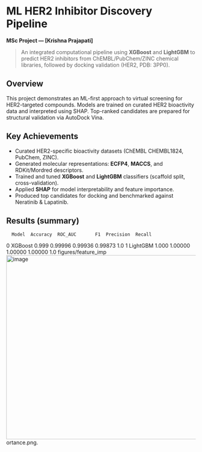 # ML HER2 Inhibitor Discovery Pipeline
**MSc Project — [Krishna Prajapati]**

> An integrated computational pipeline using **XGBoost** and **LightGBM** to predict HER2 inhibitors from ChEMBL/PubChem/ZINC chemical libraries, followed by docking validation (HER2, PDB: 3PP0).

## Overview
This project demonstrates an ML-first approach to virtual screening for HER2-targeted compounds. Models are trained on curated HER2 bioactivity data and interpreted using SHAP. Top-ranked candidates are prepared for structural validation via AutoDock Vina.

## Key Achievements
- Curated HER2-specific bioactivity datasets (ChEMBL CHEMBL1824, PubChem, ZINC).  
- Generated molecular representations: **ECFP4**, **MACCS**, and RDKit/Mordred descriptors.  
- Trained and tuned **XGBoost** and **LightGBM** classifiers (scaffold split, cross-validation).  
- Applied **SHAP** for model interpretability and feature importance.  
- Produced top candidates for docking and benchmarked against Neratinib & Lapatinib.

## Results (summary)
      Model  Accuracy  ROC_AUC       F1  Precision  Recall
0   XGBoost     0.999  0.99996  0.99936    0.99873     1.0
1  LightGBM     1.000  1.00000  1.00000    1.00000     1.0
figures/feature_imp<img width="1091" height="490" alt="image" src="https://github.com/user-attachments/assets/98c15373-c6d0-49b3-b071-a79267234776" />
ortance.png.



